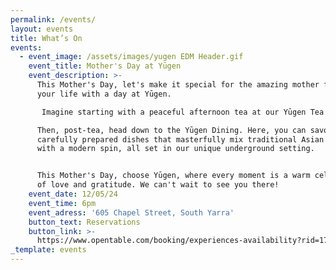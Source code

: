 ```yaml
---
permalink: /events/
layout: events
title: What’s On
events:
  - event_image: /assets/images/yugen EDM Header.gif
    event_title: Mother's Day at Yūgen
    event_description: >-
      This Mother's Day, let's make it special for the amazing mother figure in
      your life with a day at Yūgen.

       Imagine starting with a peaceful afternoon tea at our Yūgen Tea Bar, where we serve a variety of premium teas, tempting sweet and savory bites, and even some bubbly Champagne. 

      Then, post-tea, head down to the Yūgen Dining. Here, you can savour our
      carefully prepared dishes that masterfully mix traditional Asian tastes
      with a modern spin, all set in our unique underground setting. 


      This Mother's Day, choose Yūgen, where every moment is a warm celebration
      of love and gratitude. We can't wait to see you there!
    event_date: 12/05/24
    event_time: 6pm
    event_adress: '605 Chapel Street, South Yarra'
    button_text: Reservations
    button_link: >-
      https://www.opentable.com/booking/experiences-availability?rid=170390&restref=170390&experienceId=300588&utm_source=external&utm_medium=referral&utm_campaign=shared
_template: events
---
```


